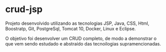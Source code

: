 # crud-jsp

Projeto desenvolvido utilizando as tecnologias JSP, Java, CSS, Html, Boostratp, Git, PostgreSql, Tomcat 10, Docker, Linux e Eclipse.

O objetivo foi desenvolver um CRUD completo, de modo a demonstrar o que vem sendo estudado e abstraído das tecnoilogias supramencionadas.


